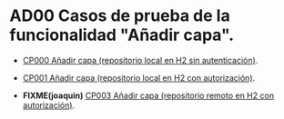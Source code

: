 # AD00 Casos de prueba de la funcionalidad "Añadir capa".

* [CP000 Añadir capa (repositorio local en H2 sin autenticación)](CP000/testVC00AD00CP000.md).

* [CP001 Añadir capa (repositorio local en H2 con autorización)](CP001/testVC00AD00CP001.md).

* **FIXME(joaquin)** [CP003 Añadir capa (repositorio remoto en H2 con autorización)](CP003/testVC00AD00CP003.md).
